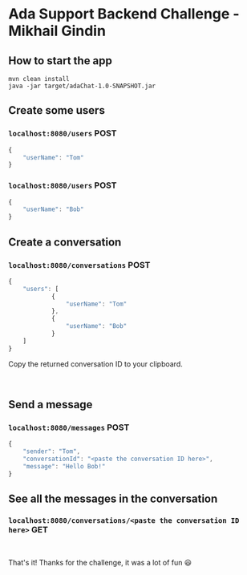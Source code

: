 # Ada Support Backend Challenge - Mikhail Gindin

## How to start the app
```console
mvn clean install
java -jar target/adaChat-1.0-SNAPSHOT.jar
```

## Create some users
### `localhost:8080/users` POST
```javascript
{
    "userName": "Tom"
}
```
### `localhost:8080/users` POST
```javascript
{
    "userName": "Bob"
}
```


## Create a conversation
### `localhost:8080/conversations` POST
```javascript
{
	"users": [
			{
				"userName": "Tom"
			},
			{
				"userName": "Bob"
			}
	]
}
```
Copy the returned conversation ID to your clipboard.

<br />

## Send a message
### `localhost:8080/messages` POST
```javascript
{
	"sender": "Tom",
	"conversationId": "<paste the conversation ID here>",
	"message": "Hello Bob!"
}
```

## See all the messages in the conversation
### `localhost:8080/conversations/<paste the conversation ID here>` GET

<br />

That's it! Thanks for the challenge, it was a lot of fun :smiley:
